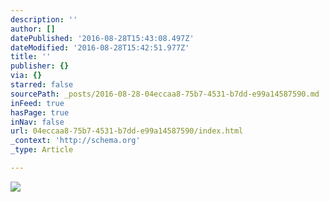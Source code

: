 ```yaml
---
description: ''
author: []
datePublished: '2016-08-28T15:43:08.497Z'
dateModified: '2016-08-28T15:42:51.977Z'
title: ''
publisher: {}
via: {}
starred: false
sourcePath: _posts/2016-08-28-04eccaa8-75b7-4531-b7dd-e99a14587590.md
inFeed: true
hasPage: true
inNav: false
url: 04eccaa8-75b7-4531-b7dd-e99a14587590/index.html
_context: 'http://schema.org'
_type: Article

---
```

![](https://the-grid-user-content.s3-us-west-2.amazonaws.com/889f503e-0a27-4e88-84a7-2cb0bc4e7013.jpg)